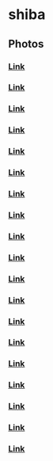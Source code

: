 # shiba
## Photos
### [Link](https://images.dog.ceo/breeds/shiba/shiba-1.jpg)
### [Link](https://images.dog.ceo/breeds/shiba/shiba-10.jpg)
### [Link](https://images.dog.ceo/breeds/shiba/shiba-11.jpg)
### [Link](https://images.dog.ceo/breeds/shiba/shiba-12.jpg)
### [Link](https://images.dog.ceo/breeds/shiba/shiba-13.jpg)
### [Link](https://images.dog.ceo/breeds/shiba/shiba-14.jpg)
### [Link](https://images.dog.ceo/breeds/shiba/shiba-15.jpg)
### [Link](https://images.dog.ceo/breeds/shiba/shiba-16.jpg)
### [Link](https://images.dog.ceo/breeds/shiba/shiba-17.jpg)
### [Link](https://images.dog.ceo/breeds/shiba/shiba-18.jpg)
### [Link](https://images.dog.ceo/breeds/shiba/shiba-19.jpg)
### [Link](https://images.dog.ceo/breeds/shiba/shiba-2.jpg)
### [Link](https://images.dog.ceo/breeds/shiba/shiba-3i.jpg)
### [Link](https://images.dog.ceo/breeds/shiba/shiba-4.jpg)
### [Link](https://images.dog.ceo/breeds/shiba/shiba-5.jpg)
### [Link](https://images.dog.ceo/breeds/shiba/shiba-6.jpg)
### [Link](https://images.dog.ceo/breeds/shiba/shiba-7.jpg)
### [Link](https://images.dog.ceo/breeds/shiba/shiba-8.jpg)
### [Link](https://images.dog.ceo/breeds/shiba/shiba-9.jpg)